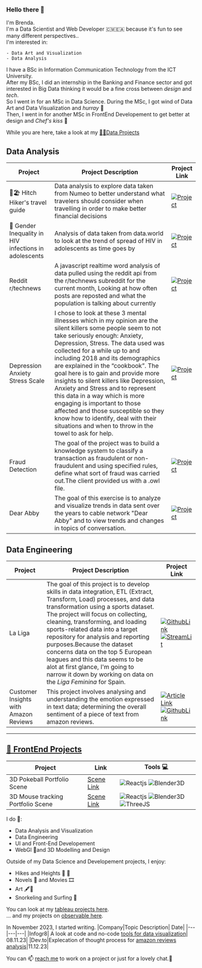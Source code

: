 ### Hello there 👋

I'm Brenda.   
I'm a Data Scientist and Web Developer 🇨🇲🇪🇦 because it's fun to see many different perspectives..  
I'm interested in:
```
- Data Art and Visualization
- Data Analysis
```    
 
I have a BSc in Information Communication Technology from the ICT University.   
After my BSc, I did an internship in the Banking and Finance sector and got interested in Big Data thinking it would be a fine cross between _design_ and _tech_.   
So I went in for an MSc in Data Science. During the MSc, I got wind of Data Art and Data Visualization and _hurray_ 🎊    
Then, I went in for another MSc in FrontEnd Developement to get better at design and _Chef's kiss_ 🥳

While you are here, take a look at my [👩‍💻Data Projects](https://portfolio-qb.vercel.app/)   
## Data Analysis
|Project| Project Description | Project Link|
|---|---|---|
|🥾🏖️ Hitch Hiker's travel guide| Data analysis to explore data taken from Numeo to better understand what travelers should consider when travelling in order to make better financial decisions | [![Project](https://img.shields.io/badge/Project-green)](https://lagom-qb.github.io/Hitch-Hiker-s-Travel-Guide/)|
|📝 Gender Inequality in HIV infections in adolescents| Analysis of data taken from data.world to look at the trend of spread of HIV in adolescents as time goes by|[![Project](https://img.shields.io/badge/Project-green)](https://lagom-qb.github.io/Gender-Inequality-in-HIV-Infections-in-Adolescents/)|
|Reddit r/technews| A javascript realtime word analysis of data pulled using the reddit api from the r/technews subreddit for the current month, Looking at how often posts are reposted and what the population is talking about currently | [![Project](https://img.shields.io/badge/Project-green)](https://lagom-qb.github.io/technews/)|
|Depression Anxiety Stress Scale | I chose to look at these 3 mental illnesses which in my opinion are the silent killers some people seem to not take seriously enough: Anxiety, Depression, Stress. The data used was collected for a while up to and including 2018 and its demographics are explained in the “cookbook”. The goal here is to gain and provide more insights to silent killers like Depression, Anxiety and Stress and to represent this data in a way which is more engaging is important to those affected and those susceptible so they know how to identify, deal with their situations and when to throw in the towel to ask for help.|[![Project](https://img.shields.io/badge/Project-green)](https://lagom-qb.github.io/dv_dass/progress)|
|Fraud Detection|The goal of the project was to build a knowledge system to classify a transaction as fraudulent or non-fraudulent and using specified rules, define what sort of fraud was carried out.The client provided us with a .owl file.|[![Project](https://img.shields.io/badge/Project-green)](https://lagom-qb.github.io/Fraud-Detection/intro.html)|
|Dear Abby|The goal of this exercise is to analyze and visualize trends in data sent over the years to cable network "Dear Abby" and to view trends and changes in topics of conversation.|[![Project](https://mybinder.org/badge_logo.svg)](https://mybinder.org/v2/gh/lagom-QB/Dear-Abby/HEAD)|


## Data Engineering
|Project| Project Description| Project Link|
|---|---|---|
|La Liga | The goal of this project is to develop skills in data integration, ETL (Extract, Transform, Load) processes, and data transformation using a sports dataset. The project will focus on collecting, cleaning, transforming, and loading sports-related data into a target repository for analysis and reporting purposes.Because the dataset concerns data on the top 5 European leagues and this data seems to be alot at first glance, I'm going to narrow it down by working on data on the *Liga Feminina* for Spain. | [![GithubLink](https://img.shields.io/badge/ProjectPage-purple)](https://github.com/lagom-QB/Data-Engineering)[![StreamLit](https://img.shields.io/badge/StreamLit-purple)](https://la-liga.streamlit.app/)|
|Customer Insights with Amazon Reviews|This project involves analysing and understanding the emotion expressed in text data; determining the overall sentiment of a piece of text from amazon reviews.|[![Article Link](https://img.shields.io/badge/Article-purple)](https://dev.to/lagomqb/analysis-of-a-reviews-dataset-15lc)<br/>[![GithubLink](https://img.shields.io/badge/ProjectPage-purple)](https://github.com/lagom-QB/AmazonReviews)<br/>|

---

## [🎨 FrontEnd Projects](https://qb-3d.netlify.app)  
|Project|Link|Tools 💻|
|---|---|---|
|3D Pokeball Portfolio Scene| [Scene Link](https://lagom-qb.github.io/3dScene/)|![Reactjs](https://img.shields.io/badge/Reactjs-grey) ![Blender3D](https://img.shields.io/badge/Blender3D-grey) |
|3D Mouse tracking Portfolio Scene | [Scene Link](https://qb-3d.netlify.app/)| ![Reactjs](https://img.shields.io/badge/Reactjs-grey) ![Blender3D](https://img.shields.io/badge/Blender3D-grey) ![ThreeJS](https://img.shields.io/badge/ThreeJS-grey)|


I do 🌱:  
  * Data Analysis and Visualization
  * Data Engineering
  * UI and Front-End Developement
  * WebGl 🤔and 3D Modelling and Design
    
Outside of my Data Science and Developement projects, I enjoy:
  - Hikes and Heights 🥾 📸
  - Novels 📖 and Movies 🎞️
  - Art 🖋️🎊
  - Snorkeling and Surfing 🌊

You can look at my [tableau projects here](https://public.tableau.com/profile/quinsy.brenda#!/).  
... and my projects on [observable here](https://observablehq.com/@lagom-qb).

In November 2023, I started writing.
|Company|Topic Description| Date|
|---|---|---|
|Infogr8| A look at code and no-code [tools for data visualization](https://infogr8.com/quinsy-brenda-navigating-tech-landscape-data-visualisation/)| 08.11.23|
|Dev.to|Explecation of thought process for [amazon reviews analysis](https://dev.to/lagomqb/analysis-of-a-reviews-dataset-15lc)|11.12.23|

  You can 📫 [reach me](mailto:tebid.qb@gmail.com) to work on a project or just for a lovely chat.👯

